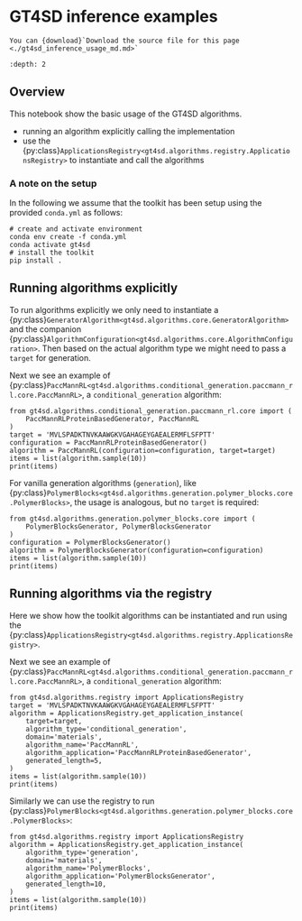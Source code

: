 # GT4SD inference examples

```{note}
You can {download}`Download the source file for this page <./gt4sd_inference_usage_md.md>`
```

```{contents}
:depth: 2
```

## Overview

This notebook show the basic usage of the GT4SD algorithms.

- running an  algorithm explicitly calling the implementation
- use the {py:class}`ApplicationsRegistry<gt4sd.algorithms.registry.ApplicationsRegistry>` to instantiate and call the algorithms

### A note on the setup

In the following we assume that the toolkit has been setup using the provided `conda.yml` as follows:

```{code-block} sh
# create and activate environment
conda env create -f conda.yml
conda activate gt4sd
# install the toolkit
pip install .
```

## Running algorithms explicitly

To run algorithms explicitly we only need to instantiate a {py:class}`GeneratorAlgorithm<gt4sd.algorithms.core.GeneratorAlgorithm>`
and the companion {py:class}`AlgorithmConfiguration<gt4sd.algorithms.core.AlgorithmConfiguration>`.
Then based on the actual algorithm type we might need to pass a `target` for generation.

Next we see an example of {py:class}`PaccMannRL<gt4sd.algorithms.conditional_generation.paccmann_rl.core.PaccMannRL>`,
a `conditional_generation` algorithm:

```{code-block} python
from gt4sd.algorithms.conditional_generation.paccmann_rl.core import (
    PaccMannRLProteinBasedGenerator, PaccMannRL
)
target = 'MVLSPADKTNVKAAWGKVGAHAGEYGAEALERMFLSFPTT'
configuration = PaccMannRLProteinBasedGenerator()
algorithm = PaccMannRL(configuration=configuration, target=target)
items = list(algorithm.sample(10))
print(items)
```

For vanilla generation algorithms (`generation`), like {py:class}`PolymerBlocks<gt4sd.algorithms.generation.polymer_blocks.core.PolymerBlocks>`,
the usage is analogous, but no `target` is required:

```{code-block} python
from gt4sd.algorithms.generation.polymer_blocks.core import (
    PolymerBlocksGenerator, PolymerBlocksGenerator
)
configuration = PolymerBlocksGenerator()
algorithm = PolymerBlocksGenerator(configuration=configuration)
items = list(algorithm.sample(10))
print(items)
```

## Running algorithms via the registry

Here we show how the toolkit algorithms can be instantiated and run using the {py:class}`ApplicationsRegistry<gt4sd.algorithms.registry.ApplicationsRegistry>`.

Next we see an example of {py:class}`PaccMannRL<gt4sd.algorithms.conditional_generation.paccmann_rl.core.PaccMannRL>`, a `conditional_generation` algorithm:

```{code-block} python
from gt4sd.algorithms.registry import ApplicationsRegistry
target = 'MVLSPADKTNVKAAWGKVGAHAGEYGAEALERMFLSFPTT'
algorithm = ApplicationsRegistry.get_application_instance(
    target=target,
    algorithm_type='conditional_generation',
    domain='materials',
    algorithm_name='PaccMannRL',
    algorithm_application='PaccMannRLProteinBasedGenerator',
    generated_length=5,
)
items = list(algorithm.sample(10))
print(items)
```

Similarly we can use the registry to run {py:class}`PolymerBlocks<gt4sd.algorithms.generation.polymer_blocks.core.PolymerBlocks>`:

```{code-block} python
from gt4sd.algorithms.registry import ApplicationsRegistry
algorithm = ApplicationsRegistry.get_application_instance(
    algorithm_type='generation',
    domain='materials',
    algorithm_name='PolymerBlocks',
    algorithm_application='PolymerBlocksGenerator',
    generated_length=10,
)
items = list(algorithm.sample(10))
print(items)
```